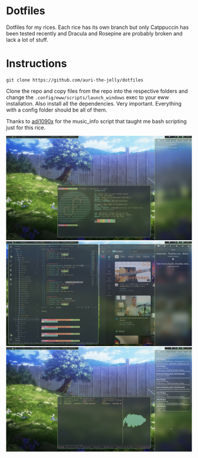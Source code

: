 # Dotfiles
Dotfiles for my rices. Each rice has its own branch but only Catppuccin has been tested recently and Dracula and Rosepine are probably broken and lack a lot of stuff.

# Instructions
    git clone https://github.com/auri-the-jelly/dotfiles
Clone the repo and copy files from the repo into the respective folders and change the `.config/eww/scripts/launch_windows` exec to your eww installation. Also install all the dependencies. Very important. Everything with a config folder should be all of them.

Thanks to [adi1090x](https://github.com/adi1090x/widgets) for the music_info script that taught me bash scripting just for this rice.

<img src="Pictures/Assets/fastfetcheverforest.png">
<img src="Pictures/Assets/busyeverforest.png">
<img src="Pictures/Assets/ncmpcppeverforest.png">
